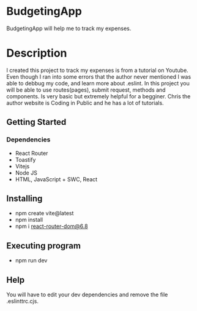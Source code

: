 # BudgetingApp

BudgetingApp will help me to track my expenses.

# Description

I created this project to track my expenses is from a tutorial on Youtube. Even though I ran into some errors that the author never mentioned I was able to debbug my code, and learn more about .eslint. In this project you will be able to use routes(pages), submit request, methods and components. Is very basic but extremely helpful for a begginer. Chris the author website is Coding in Public and he has a lot of tutorials.

## Getting Started

### Dependencies

- React Router
- Toastify
- Vitejs
- Node JS
- HTML, JavaScript + SWC, React

## Installing

- npm create vite@latest
- npm install
- npm i react-router-dom@6.8

## Executing program

- npm run dev

## Help

You will have to edit your dev dependencies and remove the file
.eslinttrc.cjs.
